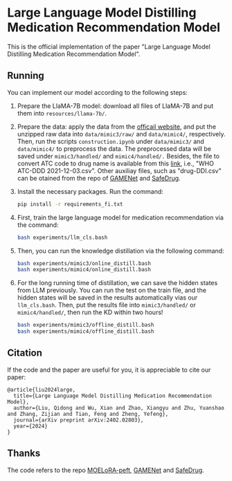 # Large Language Model Distilling Medication Recommendation Model

This is the official implementation of the paper "Large Language Model Distilling Medication Recommendation Model".

## Running

You can implement our model according to the following steps:

1. Prepare the LlaMA-7B model: download all files of LlaMA-7B and put them into `resources/llama-7b/`.
2. Prepare the data: apply the data from the [officail website](https://mimic.mit.edu/), and put the unzipped raw data into `data/mimic3/raw/` and `data/mimic4/`, respectively. Then, run the scripts `construction.ipynb` under `data/mimic3/` and `data/mimic4/` to preprocess the data. The preprocessed data will be saved under `mimic3/handled/` and `mimic4/handled/.` Besides, the file to convert ATC code to drug name is available from this [link](https://github.com/fabkury/atcd), i.e., "WHO ATC-DDD 2021-12-03.csv". Other auxiliay files, such as "drug-DDI.csv" can be otained from the repo of [GAMENet](https://github.com/sjy1203/GAMENet) and [SafeDrug](https://github.com/ycq091044/SafeDrug).
3. Install the necessary packages. Run the command:

   ```bash
   pip install -r requirements_fi.txt
   ```
4. First, train the large language model for medication recommendation via the command:

   ```bash
   bash experiments/llm_cls.bash
   ```
5. Then, you can run the knowledge distillation via the following command:

   ```bash
   bash experiments/mimic3/online_distill.bash
   bash experiments/mimic4/online_distill.bash
   ```
6. For the long running time of distillation, we can save the hidden states from LLM previously. You can run the test on the train file, and the hidden states will be saved in the results automatically vias our `llm_cls.bash`. Then, put the results file into `mimic3/handled/` or `mimic4/handled/`, then run the KD within two hours!

   ```bash
   bash experiments/mimic3/offline_distill.bash
   bash experiments/mimic4/offline_distill.bash
   ```

## Citation

If the code and the paper are useful for you, it is appreciable to cite our paper:

```
@article{liu2024large,
  title={Large Language Model Distilling Medication Recommendation Model},
  author={Liu, Qidong and Wu, Xian and Zhao, Xiangyu and Zhu, Yuanshao and Zhang, Zijian and Tian, Feng and Zheng, Yefeng},
  journal={arXiv preprint arXiv:2402.02803},
  year={2024}
}
```

## Thanks

The code refers to the repo [MOELoRA-peft](https://github.com/liuqidong07/MOELoRA-peft), [GAMENet](https://github.com/sjy1203/GAMENet) and [SafeDrug](https://github.com/ycq091044/SafeDrug).

